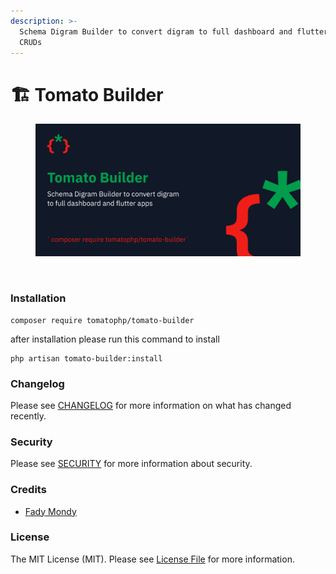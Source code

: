 ```yaml
---
description: >-
  Schema Digram Builder to convert digram to full dashboard and flutter apps
  CRUDs
---
```


# 🏗 Tomato Builder

<figure><img src="../../.gitbook/assets/screenshot (2).png" alt=""><figcaption></figcaption></figure>

<figure><img src="../../.gitbook/assets/Screenshot 2023-11-23 at 3.54.10 PM.png" alt=""><figcaption></figcaption></figure>

### Installation

```
composer require tomatophp/tomato-builder
```

after installation please run this command to install

```
php artisan tomato-builder:install
```

### Changelog

Please see [CHANGELOG](https://github.com/tomatophp/tomato-builder/blob/master/CHANGELOG.md) for more information on what has changed recently.

### Security

Please see [SECURITY](https://github.com/tomatophp/tomato-builder/blob/master/SECURITY.md) for more information about security.

### Credits

* [Fady Mondy](mailto:info@3x1.io)

### License

The MIT License (MIT). Please see [License File](https://github.com/tomatophp/tomato-builder/blob/master/LICENSE.md) for more information.
